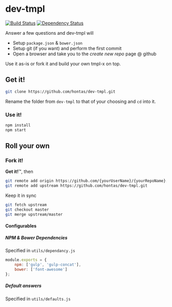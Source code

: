 dev-tmpl
========

[![Build Status](https://travis-ci.org/hontas/dev-tmpl.svg?branch=master)](https://travis-ci.org/hontas/dev-tmpl)
[![Dependency Status](https://david-dm.org/hontas/dev-tmpl.svg)](https://david-dm.org/hontas/dev-tmpl)

Answer a few questions and dev-tmpl will

* Setup `package.json` & `bower.json`
* Setup git (if you want) and perform the first commit
* Open a browser and take you to the *create new repo* page @ github

Use it as-is or fork it and build your own tmpl-x on top.

## Get it!

```sh
git clone https://github.com/hontas/dev-tmpl.git
```
Rename the folder from `dev-tmpl` to that of your choosing and `cd` into it.

### Use it!
```sh
npm install
npm start
```

## Roll your own

### Fork it!

**Get it!**™, then

```sh
git remote add origin https://github.com/{yourUserName}/{yourRepoName}.git
git remote add upstream https://github.com/hontas/dev-tmpl.git
```

Keep it in sync
```sh
git fetch upstream
git checkout master
git merge upstream/master
```

#### Configurables
##### NPM & Bower Dependencies
Specified in `utils/dependancy.js`

```js
module.exports = {
	npm: ['gulp', 'gulp-concat'],
	bower: ['font-awesome']
};
```
##### Default answers
Specified in `utils/defaults.js`
